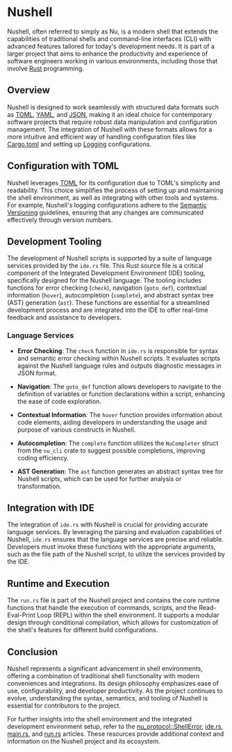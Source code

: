 # Nushell

Nushell, often referred to simply as Nu, is a modern shell that extends the capabilities of traditional shells and command-line interfaces (CLI) with advanced features tailored for today's development needs. It is part of a larger project that aims to enhance the productivity and experience of software engineers working in various environments, including those that involve [Rust](Rust.md) programming.

## Overview

Nushell is designed to work seamlessly with structured data formats such as [TOML](TOML.md), [YAML](YAML.md), and [JSON](JSON.md), making it an ideal choice for contemporary software projects that require robust data manipulation and configuration management. The integration of Nushell with these formats allows for a more intuitive and efficient way of handling configuration files like [Cargo.toml](Cargo.toml.md) and setting up [Logging](Logging.md) configurations.

## Configuration with TOML

Nushell leverages [TOML](TOML.md) for its configuration due to TOML's simplicity and readability. This choice simplifies the process of setting up and maintaining the shell environment, as well as integrating with other tools and systems. For example, Nushell's logging configurations adhere to the [Semantic Versioning](Semantic%20Versioning.md) guidelines, ensuring that any changes are communicated effectively through version numbers.

## Development Tooling

The development of Nushell scripts is supported by a suite of language services provided by the `ide.rs` file. This Rust source file is a critical component of the Integrated Development Environment (IDE) tooling, specifically designed for the Nushell language. The tooling includes functions for error checking (`check`), navigation (`goto_def`), contextual information (`hover`), autocompletion (`complete`), and abstract syntax tree (AST) generation (`ast`). These functions are essential for a streamlined development process and are integrated into the IDE to offer real-time feedback and assistance to developers.

### Language Services

- **Error Checking**: The `check` function in `ide.rs` is responsible for syntax and semantic error checking within Nushell scripts. It evaluates scripts against the Nushell language rules and outputs diagnostic messages in JSON format.
  
- **Navigation**: The `goto_def` function allows developers to navigate to the definition of variables or function declarations within a script, enhancing the ease of code exploration.
  
- **Contextual Information**: The `hover` function provides information about code elements, aiding developers in understanding the usage and purpose of various constructs in Nushell.
  
- **Autocompletion**: The `complete` function utilizes the `NuCompleter` struct from the `nu_cli` crate to suggest possible completions, improving coding efficiency.
  
- **AST Generation**: The `ast` function generates an abstract syntax tree for Nushell scripts, which can be used for further analysis or transformation.

## Integration with IDE

The integration of `ide.rs` with Nushell is crucial for providing accurate language services. By leveraging the parsing and evaluation capabilities of Nushell, `ide.rs` ensures that the language services are precise and reliable. Developers must invoke these functions with the appropriate arguments, such as the file path of the Nushell script, to utilize the services provided by the IDE.

## Runtime and Execution

The `run.rs` file is part of the Nushell project and contains the core runtime functions that handle the execution of commands, scripts, and the Read-Eval-Print Loop (REPL) within the shell environment. It supports a modular design through conditional compilation, which allows for customization of the shell's features for different build configurations.

## Conclusion

Nushell represents a significant advancement in shell environments, offering a combination of traditional shell functionality with modern conveniences and integrations. Its design philosophy emphasizes ease of use, configurability, and developer productivity. As the project continues to evolve, understanding the syntax, semantics, and tooling of Nushell is essential for contributors to the project.

For further insights into the shell environment and the integrated development environment setup, refer to the [nu_protocol::ShellError](nu_protocol::ShellError.md), [ide.rs](ide.rs.md), [main.rs](main.rs.md), and [run.rs](run.rs.md) articles. These resources provide additional context and information on the Nushell project and its ecosystem.